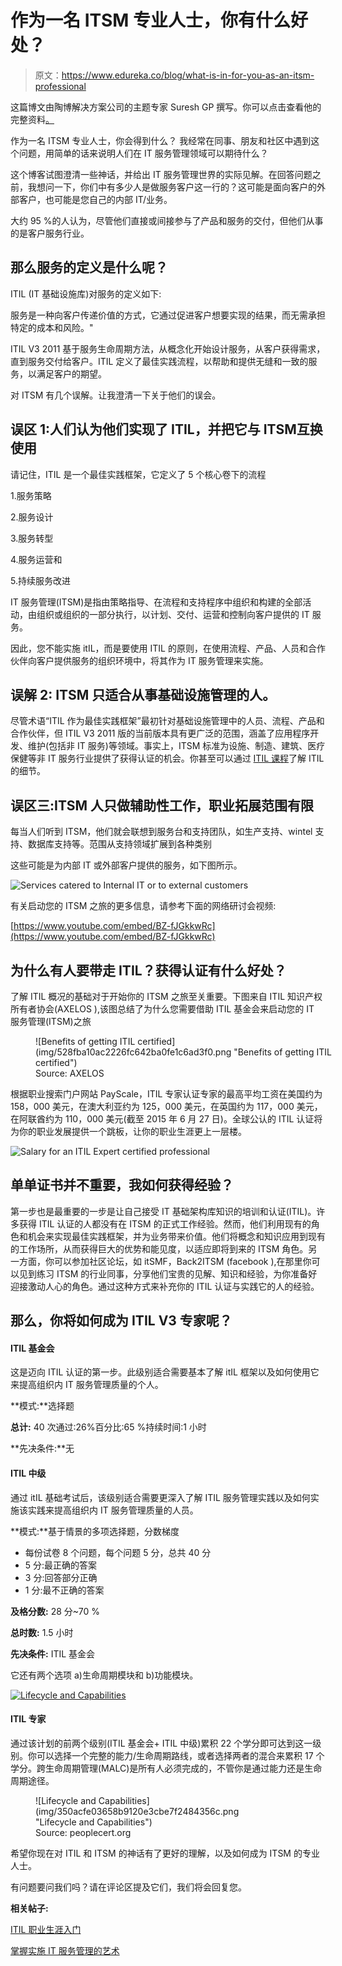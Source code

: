 # 作为一名 ITSM 专业人士，你有什么好处？

> 原文：<https://www.edureka.co/blog/what-is-in-for-you-as-an-itsm-professional>

这篇博文由陶博解决方案公司的主题专家 Suresh GP 撰写。你可以点击查看他的完整资料[。](https://in.linkedin.com/in/sureshgp)

作为一名 ITSM 专业人士，你会得到什么？ 我经常在同事、朋友和社区中遇到这个问题，用简单的话来说明人们在 IT 服务管理领域可以期待什么？

这个博客试图澄清一些神话，并给出 IT 服务管理世界的实际见解。在回答问题之前，我想问一下，你们中有多少人是做服务客户这一行的？这可能是面向客户的外部客户，也可能是您自己的内部 IT/业务。

大约 95 %的人认为，尽管他们直接或间接参与了产品和服务的交付，但他们从事的是客户服务行业。

## **那么服务的定义是什么呢？**

ITIL (IT 基础设施库)对服务的定义如下:

服务是一种向客户传递价值的方式，它通过促进客户想要实现的结果，而无需承担特定的成本和风险。"

ITIL V3 2011 基于服务生命周期方法，从概念化开始设计服务，从客户获得需求，直到服务交付给客户。ITIL 定义了最佳实践流程，以帮助和提供无缝和一致的服务，以满足客户的期望。

对 ITSM 有几个误解。让我澄清一下关于他们的误会。

## **误区 1:人们认为他们实现了 ITIL，并把它与 ITSM**互换使用

请记住，ITIL 是一个最佳实践框架，它定义了 5 个核心卷下的流程

1.服务策略

2.服务设计

3.服务转型

4.服务运营和

5.持续服务改进

IT 服务管理(ITSM)是指由策略指导、在流程和支持程序中组织和构建的全部活动，由组织或组织的一部分执行，以计划、交付、运营和控制向客户提供的 IT 服务。

因此，您不能实施 itIL，而是要使用 ITIL 的原则，在使用流程、产品、人员和合作伙伴向客户提供服务的组织环境中，将其作为 IT 服务管理来实施。

## 误解 2: ITSM 只适合从事基础设施管理的人。

尽管术语“ITIL 作为最佳实践框架”最初针对基础设施管理中的人员、流程、产品和合作伙伴，但 ITIL V3 2011 版的当前版本具有更广泛的范围，涵盖了应用程序开发、维护(包括非 IT 服务)等领域。事实上，ITSM 标准为设施、制造、建筑、医疗保健等非 IT 服务行业提供了获得认证的机会。你甚至可以通过 [ITIL 课程](https://www.edureka.co/itil4-foundation-certification-training)了解 ITIL 的细节。

## **误区三:ITSM 人只做辅助性工作，职业拓展范围有限**

每当人们听到 ITSM，他们就会联想到服务台和支持团队，如生产支持、wintel 支持、数据库支持等。范围从支持领域扩展到各种类别

这些可能是为内部 IT 或外部客户提供的服务，如下图所示。

![ Services catered to Internal IT or to external customers](img/1cca58dba65e6dfc51f106bf4ff247d8.png " Services catered to Internal IT or to external customers")

有关启动您的 ITSM 之旅的更多信息，请参考下面的网络研讨会视频:

[https://www.youtube.com/embed/BZ-fJGkkwRc](https://www.youtube.com/embed/BZ-fJGkkwRc)

## **为什么有人要带走 ITIL？获得认证有什么好处？**

了解 ITIL 概况的基础对于开始你的 ITSM 之旅至关重要。下图来自 ITIL 知识产权所有者协会(AXELOS ),该图总结了为什么您需要借助 ITIL 基金会来启动您的 IT 服务管理(ITSM)之旅

<figure style="width: 499px" class="wp-caption aligncenter">![Benefits of getting ITIL certified](img/528fba10ac2226fc642ba0fe1c6ad3f0.png "Benefits of getting ITIL certified")

<figcaption class="wp-caption-text">Source: AXELOS</figcaption>

</figure>

根据职业搜索门户网站 PayScale，ITIL 专家认证专家的最高平均工资在美国约为 158，000 美元，在澳大利亚约为 125，000 美元，在英国约为 117，000 美元，在阿联酋约为 110，000 美元(截至 2015 年 6 月 27 日)。全球公认的 ITIL 认证将为你的职业发展提供一个跳板，让你的职业生涯更上一层楼。

![ Salary for an ITIL Expert certified professional](img/1f1842d5256e5297b105bab2b4b057bd.png " Salary for an ITIL Expert certified professional")

## 单单证书并不重要，我如何获得经验？

第一步也是最重要的一步是让自己接受 IT 基础架构库知识的培训和认证(ITIL)。许多获得 ITIL 认证的人都没有在 ITSM 的正式工作经验。然而，他们利用现有的角色和机会来实现最佳实践框架，并为业务带来价值。他们将概念和知识应用到现有的工作场所，从而获得巨大的优势和能见度，以适应即将到来的 ITSM 角色。另一方面，你可以参加社区论坛，如 itSMF，Back2ITSM (facebook ),在那里你可以见到练习 ITSM 的行业同事，分享他们宝贵的见解、知识和经验，为你准备好迎接激动人心的角色。通过这种方式来补充你的 ITIL 认证与实践它的人的经验。

## 那么，你将如何成为 ITIL V3 专家呢？

#### **ITIL 基金会**

这是迈向 ITIL 认证的第一步。此级别适合需要基本了解 itIL 框架以及如何使用它来提高组织内 IT 服务管理质量的个人。

**模式:**选择题

**总计:** 40 次通过:26%百分比:65 %持续时间:1 小时

**先决条件:**无

#### **ITIL 中级**

通过 itIL 基础考试后，该级别适合需要更深入了解 ITIL 服务管理实践以及如何实施该实践来提高组织内 IT 服务管理质量的人员。

**模式:**基于情景的多项选择题，分数梯度

*   每份试卷 8 个问题，每个问题 5 分，总共 40 分
*   5 分:最正确的答案
*   3 分:回答部分正确
*   1 分:最不正确的答案

**及格分数:** 28 分~70 %

**总时数:** 1.5 小时

**先决条件:** ITIL 基金会

它还有两个选项 a)生命周期模块和 b)功能模块。

[![Lifecycle and Capabilities](img/5db47e86850d2e4c9792b4cbc703bd07.png "Lifecycle and Capabilities")](https://www.edureka.co/blog/wp-content/uploads/2015/08/itsm-tabcolumn.png)

#### **ITIL 专家**

通过该计划的前两个级别(ITIL 基金会+ ITIL 中级)累积 22 个学分即可达到这一级别。你可以选择一个完整的能力/生命周期路线，或者选择两者的混合来累积 17 个学分。跨生命周期管理(MALC)是所有人必须完成的，不管你是通过能力还是生命周期途径。

<figure style="width: 345px" class="wp-caption aligncenter">![Lifecycle and Capabilities](img/350acfe03658b9120e3cbe7f2484356c.png "Lifecycle and Capabilities")

<figcaption class="wp-caption-text">Source: peoplecert.org</figcaption>

</figure>

希望你现在对 ITIL 和 ITSM 的神话有了更好的理解，以及如何成为 ITSM 的专业人士。

有问题要问我们吗？请在评论区提及它们，我们将会回复您。

**相关帖子:**

[ITIL 职业生涯入门](https://www.edureka.co/search/itil)

[掌握实施 IT 服务管理的艺术](https://www.edureka.co/blog/videos/itil-foundation-master-the-art-of-implementing-it-service-management/ "ITIL Foundation : Master the Art of Implementing IT Service Management")